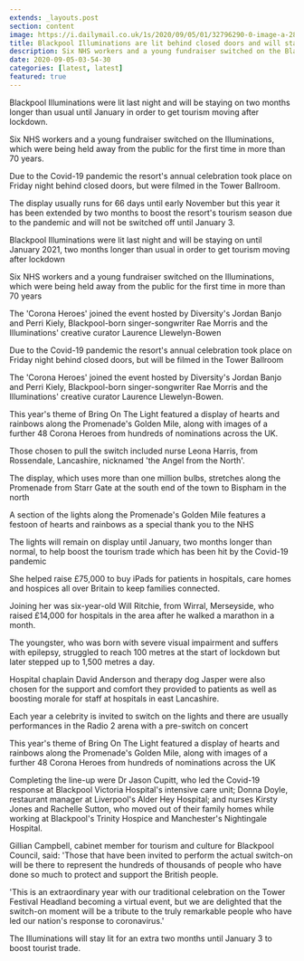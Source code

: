 ```yaml
---
extends: _layouts.post
section: content
image: https://i.dailymail.co.uk/1s/2020/09/05/01/32796290-0-image-a-28_1599264387548.jpg 
title: Blackpool Illuminations are lit behind closed doors and will stay on an extra two months 
description: Six NHS workers and a young fundraiser switched on the Blackpool Illuminations last night, which were being held away from the public for the first time in more than 70 years. 
date: 2020-09-05-03-54-30 
categories: [latest, latest] 
featured: true 
--- 
```

Blackpool Illuminations were lit last night and will be staying on two months longer than usual until January in order to get tourism moving after lockdown. 

Six NHS workers and a young fundraiser switched on the Illuminations, which were being held away from the public for the first time in more than 70 years.

Due to the Covid-19 pandemic the resort's annual celebration took place on Friday night behind closed doors, but were filmed in the Tower Ballroom.

The display usually runs for 66 days until early November but this year it has been extended by two months to boost the resort's tourism season due to the pandemic and will not be switched off until January 3. 

Blackpool Illuminations were lit last night and will be staying on until January 2021, two months longer than usual in order to get tourism moving after lockdown

Six NHS workers and a young fundraiser switched on the Illuminations, which were being held away from the public for the first time in more than 70 years

The 'Corona Heroes' joined the event hosted by Diversity's Jordan Banjo and Perri Kiely, Blackpool-born singer-songwriter Rae Morris and the Illuminations' creative curator Laurence Llewelyn-Bowen

Due to the Covid-19 pandemic the resort's annual celebration took place on Friday night behind closed doors, but will be filmed in the Tower Ballroom

The 'Corona Heroes' joined the event hosted by Diversity's Jordan Banjo and Perri Kiely, Blackpool-born singer-songwriter Rae Morris and the Illuminations' creative curator Laurence Llewelyn-Bowen.

This year's theme of Bring On The Light featured a display of hearts and rainbows along the Promenade's Golden Mile, along with images of a further 48 Corona Heroes from hundreds of nominations across the UK.

Those chosen to pull the switch included nurse Leona Harris, from Rossendale, Lancashire, nicknamed 'the Angel from the North'. 

The display, which uses more than one million bulbs, stretches along the Promenade from Starr Gate at the south end of the town to Bispham in the north

A section of the lights along the Promenade's Golden Mile features a festoon of hearts and rainbows as a special thank you to the NHS

The lights will remain on display until January, two months longer than normal, to help boost the tourism trade which has been hit by the Covid-19 pandemic

She helped raise £75,000 to buy iPads for patients in hospitals, care homes and hospices all over Britain to keep families connected.

Joining her was six-year-old Will Ritchie, from Wirral, Merseyside, who raised £14,000 for hospitals in the area after he walked a marathon in a month.

The youngster, who was born with severe visual impairment and suffers with epilepsy, struggled to reach 100 metres at the start of lockdown but later stepped up to 1,500 metres a day.

Hospital chaplain David Anderson and therapy dog Jasper were also chosen for the support and comfort they provided to patients as well as boosting morale for staff at hospitals in east Lancashire.

Each year a celebrity is invited to switch on the lights and there are usually performances in the Radio 2 arena with a pre-switch on concert

This year's theme of Bring On The Light featured a display of hearts and rainbows along the Promenade's Golden Mile, along with images of a further 48 Corona Heroes from hundreds of nominations across the UK

Completing the line-up were Dr Jason Cupitt, who led the Covid-19 response at Blackpool Victoria Hospital's intensive care unit; Donna Doyle, restaurant manager at Liverpool's Alder Hey Hospital; and nurses Kirsty Jones and Rachelle Sutton, who moved out of their family homes while working at Blackpool's Trinity Hospice and Manchester's Nightingale Hospital.

Gillian Campbell, cabinet member for tourism and culture for Blackpool Council, said: 'Those that have been invited to perform the actual switch-on will be there to represent the hundreds of thousands of people who have done so much to protect and support the British people.

'This is an extraordinary year with our traditional celebration on the Tower Festival Headland becoming a virtual event, but we are delighted that the switch-on moment will be a tribute to the truly remarkable people who have led our nation's response to coronavirus.'

The Illuminations will stay lit for an extra two months until January 3 to boost tourist trade.

